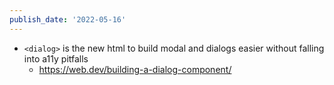 ```yaml
---
publish_date: '2022-05-16'
---
```

- `<dialog>` is the new html to build modal and dialogs easier without falling into a11y pitfalls
	- https://web.dev/building-a-dialog-component/
